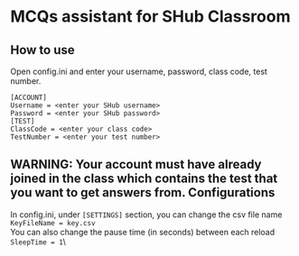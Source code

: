 # MCQs assistant for SHub Classroom

How to use
------

Open config.ini and enter your username, password, class code, test number.
```
[ACCOUNT]
Username = <enter your SHub username>
Password = <enter your SHub password>
[TEST]
ClassCode = <enter your class code>
TestNumber = <enter your test number>
```
**WARNING:** Your account must have already joined in the class which contains the test that you want to get answers from.
Configurations
------

In config.ini, under `[SETTINGS]` section, you can change the csv file name\
`KeyFileName = key.csv`\
You can also change the pause time (in seconds) between each reload\
`SleepTime = 1`\
